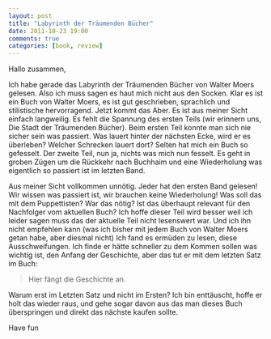 ```yaml
---
layout: post
title: "Labyrinth der Träumenden Bücher"
date: 2011-10-23 19:00
comments: true
categories: [book, review]
---
```

Hallo zusammen,

Ich habe gerade das Labyrinth der Träumenden Bücher von Walter Moers gelesen. Also ich muss sagen es haut mich nicht aus den Socken.
Klar es ist ein Buch von Walter Moers, es ist gut geschrieben, sprachlich und stilistische hervorragend. Jetzt kommt das Aber. Es ist aus meiner Sicht einfach langweilig.
Es fehlt die Spannung des ersten Teils (wir erinnern uns, Die Stadt der Träumenden Bücher). Beim ersten Teil konnte man sich nie sicher sein was passiert. Was lauert hinter der nächsten Ecke,
wird er es überleben? Welcher Schrecken lauert dort? Selten hat mich ein Buch so gefesselt. Der zweite Teil, nun ja, nichts was mich nun fesselt. Es geht in groben Zügen um die Rückkehr nach Buchhaim
und eine Wiederholung was eigentlich so passiert ist im letzten Band.

Aus meiner Sicht vollkommen unnötig. Jeder hat den ersten Band gelesen! Wir wissen was passiert ist, wir brauchen keine Wiederholung! Was soll das mit dem Puppettisten? War das nötig? Ist das überhaupt relevant für den Nachfolger vom aktuellen Buch?
Ich hoffe dieser Teil wird besser weil ich leider sagen muss das der aktuelle Teil nicht lesenswert war. Und ich ihn nicht empfehlen kann (was ich bisher mit jedem Buch von Walter Moers getan habe, aber diesmal nicht) Ich fand es ermüden zu lesen, diese Ausschweifungen. Ich finde er hätte schneller zu dem Kommen sollen was wichtig ist,
den Anfang der Geschichte, aber das tut er mit dem letzten Satz im Buch:

>Hier fängt die Geschichte an.

Warum erst im Letzten Satz und nicht im Ersten? Ich bin enttäuscht, hoffe er holt das wieder raus, und gehe sogar davon aus das man dieses Buch überspringen und direkt das nächste kaufen sollte.

Have fun
